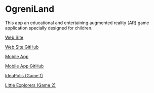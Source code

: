 # OgreniLand
This app an educational and entertaining augmented reality (AR) game application specially designed for children.

[Web Site](https://www.ogreniland.website/)

[Web Site GitHub](https://github.com/IsmailYucelOlmez/OgreniLand-Web-Site)

[Mobile App]()

[Mobile App GitHub](https://github.com/hamza-topcu/ymgkproje)

[IdeaPolis (Game 1)](https://github.com/IsmailYucelOlmez/Ideapolis)

[Little Explorers (Game 2)](https://github.com/IsmailYucelOlmez/Little-Explorers)
